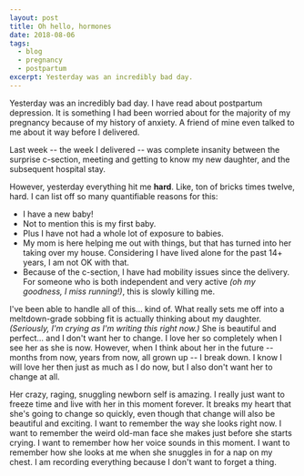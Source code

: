 ```yaml
---
layout: post
title: Oh hello, hormones
date: 2018-08-06
tags:
  - blog
  - pregnancy
  - postpartum
excerpt: Yesterday was an incredibly bad day.
---
```


Yesterday was an incredibly bad day. I have read about postpartum depression. It is something I had been worried about for the majority of my pregnancy because of my history of anxiety. A friend of mine even talked to me about it way before I delivered.

Last week -- the week I delivered -- was complete insanity between the surprise c-section, meeting and getting to know my new daughter, and the subsequent hospital stay.

However, yesterday everything hit me **hard**. Like, ton of bricks times twelve, hard. I can list off so many quantifiable reasons for this:

* I have a new baby!
* Not to mention this is my first baby.
* Plus I have not had a whole lot of exposure to babies.
* My mom is here helping me out with things, but that has turned into her taking over my house. Considering I have lived alone for the past 14+ years, I am not OK with that.
* Because of the c-section, I have had mobility issues since the delivery. For someone who is both independent and very active _(oh my goodness, I miss running!)_, this is slowly killing me.

I've been able to handle all of this... kind of. What really sets me off into a meltdown-grade sobbing fit is actually thinking about my daughter. _(Seriously, I'm crying as I'm writing this right now.)_ She is beautiful and perfect... and I don't want her to change. I love her so completely when I see her as she is now. However, when I think about her in the future -- months from now, years from now, all grown up -- I break down. I know I will love her then just as much as I do now, but I also don't want her to change at all.

Her crazy, raging, snuggling newborn self is amazing. I really just want to freeze time and live with her in this moment forever. It breaks my heart that she's going to change so quickly, even though that change will also be beautiful and exciting. I want to remember the way she looks right now. I want to remember the weird old-man face she makes just before she starts crying. I want to remember how her voice sounds in this moment.  I want to remember how she looks at me when she snuggles in for a nap on my chest. I am recording everything because I don't want to forget a thing.
